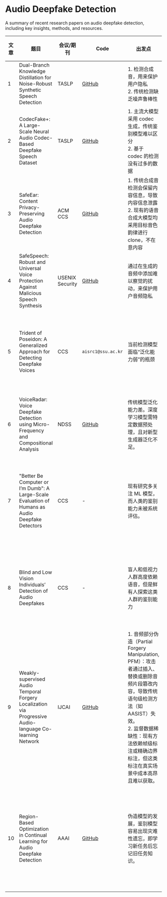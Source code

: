 # Audio Deepfake Detection 


A summary of recent research papers on audio deepfake detection, including key insights, methods, and resources.

| 文章 | 题目 | 会议/期刊 | Code | 出发点 | 做法 | 评分（1-5） |
|------|------|-----------|------|--------|------|-------------|
| 1 | Dual-Branch Knowledge Distillation for Noise-Robust Synthetic Speech Detection | TASLP |[GitHub](https://github.com/fchest/DKDSSD)   | 1. 检测合成音，用来保护用户隐私<br>2. 传统检测缺乏噪声鲁棒性 | 1. 增加 clean 系统进行蒸馏训练<br>2. denoised and noisy 特征融合 | 4.5 |
| 2 | CodecFake+: A Large-Scale Neural Audio Codec-Based Deepfake Speech Dataset | TASLP | [GitHub](https://github.com/ResponsibleGenAI/CodecFake-Source-Tracing) | 1. 主流大模型采用 codec 生成，传统鉴别模型难以区分<br>2. 基于 codec 的检测没有过多的数据 | 1. codec 扩展到 31 个、cosg 扩展到 17 个，更多更全的数据<br>2. 分析了影响的因素 | 3 |
| 3 | SafeEar: Content Privacy-Preserving Audio Deepfake Detection | ACM CCS | [GitHub](https://github.com/LetterLiGo/SafeEar) | 1. 传统合成音检测会保留内容信息，导致内容信息泄露<br>2. 现有的语音合成大模型均采用目标音色韵律进行 clone，不在意内容 | 1. 将语音分割成声学标记（音色韵律信息）和语义（内容）<br>2. 打乱语义信息，让攻击者无法获取到讲话内容<br>3. 提出了一个多语种的测试集 | 4 |
| 4 | SafeSpeech: Robust and Universal Voice Protection Against Malicious Speech Synthesis | USENIX Security | [GitHub](https://github.com/wxzyd123/SafeSpeech) | 通过在生成的音频中添加难以察觉的扰动，来保护用户音频隐私 | 1. 设计一个系统，保证音质的前提下增加扰动（TTS 无法 Finetune）<br>2. STOI and STFT 保证不可见域的稳定性 | 4 |
| 5 | Trident of Poseidon: A Generalized Approach for Detecting Deepfake Voices | CCS | `aisrc1@ssu.ac.kr` | 当前检测模型面临“泛化能力弱”的瓶颈 | 1. 设计三种训练策略提升模型泛化能力<br>2. 使用（VIB）可变信息瓶颈网络进行信息压缩<br>3. 新建一个 DSD-corpus 数据集<br>4. 探索了不同生成系统的共性（家庭性） | 4 |
| 6 | VoiceRadar: Voice Deepfake Detection using Micro-Frequency and Compositional Analysis | NDSS | [GitHub](https://github.com/AlirezaMohammadii/Deepfake-Detection-Voice-Authentication-Framework/) | 传统模型泛化能力差。深度学习模型需特定数据预处理，且对新型生成器泛化不足。 | 1. 将物理模型引入检测框架，利用两个物理现象来建模音频的微小频率变化<br>2. 创建了超 50 万条音频样本的数据集 | 4.5 |
| 7 | "Better Be Computer or I’m Dumb": A Large-Scale Evaluation of Humans as Audio Deepfake Detectors | CCS | - | 现有研究多关注 ML 模型，而人类的鉴别能力未被系统评估。 | 1. 比较人类与机器学习（ML）模型在三个主流音频深度伪造数据集（Wavefake、ASVspoof2021、FakeAVCeleb）上的分类表现。<br>2. 探索人类决策背后的逻辑（如语言特征、直觉、外部噪声等）。 | 3 |
| 8 | Blind and Low Vision Individuals’ Detection of Audio Deepfakes | CCS | - | 盲人和低视力人群高度依赖语音，但是鲜有人探索这类人群的鉴别能力 | 对美国 n=16 名盲人/低视力（各 8 名）开展用户研究，使用一半来自 ASVspoof2021 的样本（含真/伪）与一半用 ElevenLabs 克隆生成的样本，考察其分辨深伪能力与所用线索。 | 3 |
| 9 | Weakly-supervised Audio Temporal Forgery Localization via Progressive Audio-language Co-learning Network | IJCAI | [GitHub](https://github.com/ItzJuny/LOCO) | 1. 音频部分伪造（Partial Forgery Manipulation, PFM）：攻击者通过插入、替换或删除音频片段篡改内容，导致传统语句级检测方法（如 AASIST）失效。<br>2. 监督数据稀缺性：现有方法依赖帧级标注或精确边界标注，但这类标注在真实场景中成本高昂且难以获取。 | 1. 提出弱监督音频时序伪造定位方法（LOCO），仅需语句级标签（真实/伪造二分类）即可定位伪造区域。<br>2. 通过音频-语言协同学习和渐进式优化策略，解决弱监督下的语义不一致捕捉问题。 | 4.5 |
| 10 | Region-Based Optimization in Continual Learning for Audio Deepfake Detection | AAAI | [GitHub](https://github.com/cyjie429/RegO) | 伪造模型的发展，鉴别模型容易出现灾难性遗忘，即学习新任务后忘记旧任务知识。 | 1. 使用 Fisher 信息矩阵（FIM）分别衡量真实语音和伪造语音检测中各神经元的重要性。<br>2. 将神经元划分为四个区域，分别采用不同的梯度更新策略<br>3. 引入 Ebbinghaus 遗忘机制，释放冗余神经元，提升模型泛化能力。 | 4.5 |

